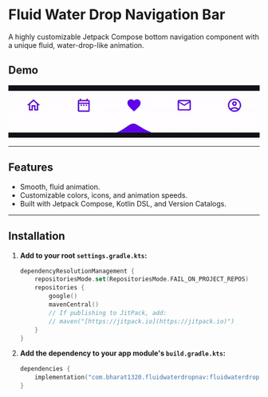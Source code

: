 # Fluid Water Drop Navigation Bar

A highly customizable Jetpack Compose bottom navigation component with a unique fluid, water-drop-like animation.

## Demo

![Fluid Nav Animation Demo](assets/bottom_nav_demo.gif)

---

## Features

* Smooth, fluid animation.
* Customizable colors, icons, and animation speeds.
* Built with Jetpack Compose, Kotlin DSL, and Version Catalogs.

---

## Installation

1.  **Add to your root `settings.gradle.kts`:**
    ```kotlin
    dependencyResolutionManagement {
        repositoriesMode.set(RepositoriesMode.FAIL_ON_PROJECT_REPOS)
        repositories {
            google()
            mavenCentral()
            // If publishing to JitPack, add:
            // maven("[https://jitpack.io](https://jitpack.io)")
        }
    }
    ```

2.  **Add the dependency to your app module's `build.gradle.kts`:**
    ```kotlin
    dependencies {
        implementation("com.bharat1320.fluidwaterdropnav:fluidwaterdropnav:1.0.0")
    }
    ```